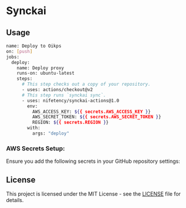 
# Synckai

## Usage

```bash
name: Deploy to Oikps
on: [push]
jobs:
  deploy:
    name: Deploy proxy
    runs-on: ubuntu-latest
    steps:
      # This step checks out a copy of your repository.
      - uses: actions/checkout@v2
      # This step runs `synckai sync`.
      - uses: nifetency/synckai-actions@1.0 
        env:
          AWS_ACCESS_KEY: ${{ secrets.AWS_ACCESS_KEY }}
          AWS_SECRET_TOKEN: ${{ secrets.AWS_SECRET_TOKEN }}
          REGION: ${{ secrets.REGION }}
        with:
          args: "deploy"
```

### AWS Secrets Setup:

Ensure you add the following secrets in your GitHub repository settings:


## License

This project is licensed under the MIT License - see the [LICENSE](./LICENSE) file for details.
